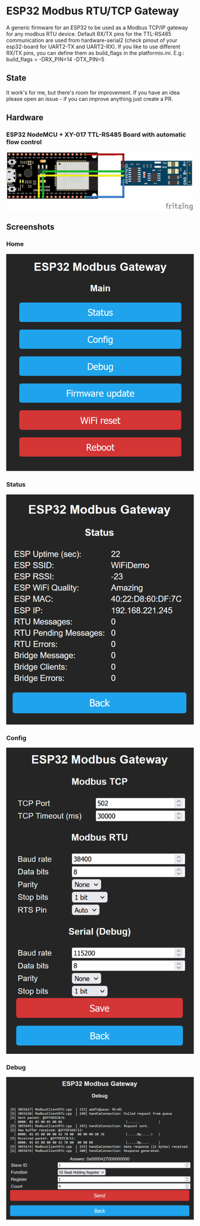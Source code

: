 # ESP32 Modbus RTU/TCP Gateway

A generic firmware for an ESP32 to be used as a Modbus TCP/IP gateway for any modbus RTU device.
Default RX/TX pins for the TTL-RS485 communication are used from hardware-serial2 (check pinout of your esp32-board for UART2-TX and UART2-RX).
If you like to use different RX/TX pins, you can define them as build_flags in the platformio.ini.
E.g.:
    build_flags = -DRX_PIN=14 -DTX_PIN=5 

## State

It work's for me, but there's room for improvement. If you have an idea please open an issue - if you can improve anything just create a PR.


## Hardware

### ESP32 NodeMCU + XY-017 TTL-RS485 Board with automatic flow control
![Home](doc/img/esp32-xy017.png)


## Screenshots

### Home

![Home](doc/img/home.png)

### Status

![Status](doc/img/status.png)

### Config

![Config](doc/img/config.png)

### Debug

![Debug](doc/img/debug.png)
